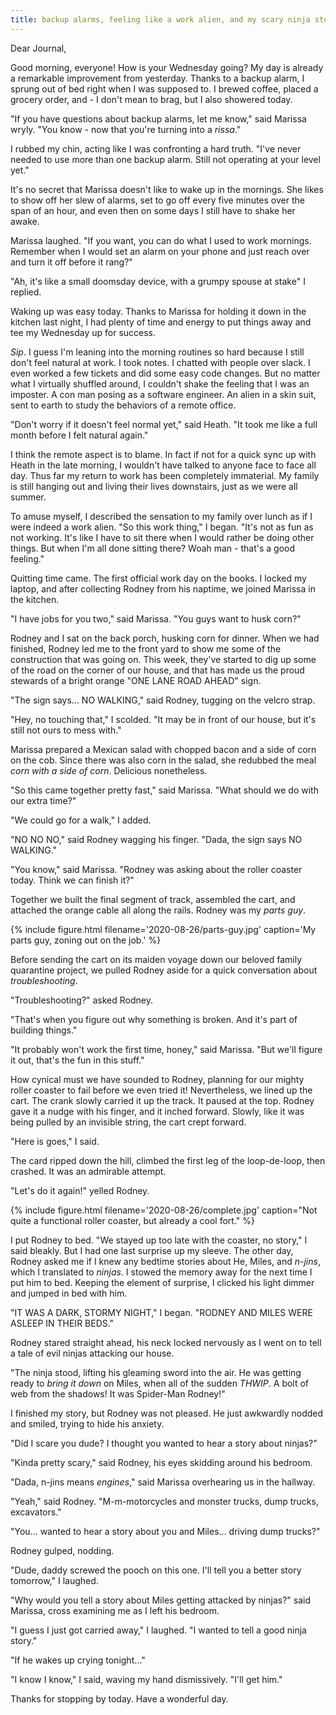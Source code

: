```yaml
---
title: backup alarms, feeling like a work alien, and my scary ninja story
---
```


Dear Journal,

Good morning, everyone!  How is your Wednesday going?  My day is
already a remarkable improvement from yesterday.  Thanks to a backup
alarm, I sprung out of bed right when I was supposed to.  I brewed
coffee, placed a grocery order, and - I don't mean to brag, but I also
showered today.

"If you have questions about backup alarms, let me know," said Marissa
wryly.  "You know - now that you're turning into a _rissa_."

I rubbed my chin, acting like I was confronting a hard truth.  "I've
never needed to use more than one backup alarm.  Still not operating
at your level yet."

It's no secret that Marissa doesn't like to wake up in the mornings.
She likes to show off her slew of alarms, set to go off every five
minutes over the span of an hour, and even then on some days I still
have to shake her awake.

Marissa laughed.  "If you want, you can do what I used to work
mornings.  Remember when I would set an alarm on your phone and just
reach over and turn it off before it rang?"

"Ah, it's like a small doomsday device, with a grumpy spouse at stake"
I replied.

Waking up was easy today.  Thanks to Marissa for holding it down in
the kitchen last night, I had plenty of time and energy to put things
away and tee my Wednesday up for success.

_Sip_.  I guess I'm leaning into the morning routines so hard because
I still don't feel natural at work.  I took notes.  I chatted with
people over slack.  I even worked a few tickets and did some easy code
changes.  But no matter what I virtually shuffled around, I couldn't
shake the feeling that I was an imposter.  A con man posing as a
software engineer.  An alien in a skin suit, sent to earth to study
the behaviors of a remote office.

"Don't worry if it doesn't feel normal yet," said Heath.  "It took me
like a full month before I felt natural again."

I think the remote aspect is to blame.  In fact if not for a quick
sync up with Heath in the late morning, I wouldn't have talked to
anyone face to face all day.  Thus far my return to work has been
completely immaterial.  My family is still hanging out and living
their lives downstairs, just as we were all summer.

To amuse myself, I described the sensation to my family over lunch as
if I were indeed a work alien.  "So this work thing," I began.  "It's
not as fun as not working.  It's like I have to sit there when I would
rather be doing other things.  But when I'm all done sitting there?
Woah man - that's a good feeling."

Quitting time came.  The first official work day on the books.  I
locked my laptop, and after collecting Rodney from his naptime, we
joined Marissa in the kitchen.

"I have jobs for you two," said Marissa.  "You guys want to husk
corn?"

Rodney and I sat on the back porch, husking corn for dinner.  When we
had finished, Rodney led me to the front yard to show me some of the
construction that was going on.  This week, they've started to dig up
some of the road on the corner of our house, and that has made us the
proud stewards of a bright orange "ONE LANE ROAD AHEAD" sign.

"The sign says... NO WALKING," said Rodney, tugging on the velcro
strap.

"Hey, no touching that," I scolded.  "It may be in front of our house,
but it's still not ours to mess with."

Marissa prepared a Mexican salad with chopped bacon and a side of corn
on the cob.  Since there was also corn in the salad, she redubbed the
meal _corn with a side of corn_.  Delicious nonetheless.

"So this came together pretty fast," said Marissa.  "What should we do
with our extra time?"

"We could go for a walk," I added.

"NO NO NO," said Rodney wagging his finger.  "Dada, the sign says NO
WALKING."

"You know," said Marissa.  "Rodney was asking about the roller coaster
today.  Think we can finish it?"

Together we built the final segment of track, assembled the cart, and
attached the orange cable all along the rails.  Rodney was my _parts
guy_.

{% include figure.html
filename='2020-08-26/parts-guy.jpg'
caption='My parts guy, zoning out on the job.' %}

Before sending the cart on its maiden voyage down our beloved family
quarantine project, we pulled Rodney aside for a quick conversation
about _troubleshooting_.

"Troubleshooting?" asked Rodney.

"That's when you figure out why something is broken.  And it's part of
building things."

"It probably won't work the first time, honey," said Marissa.  "But
we'll figure it out, that's the fun in this stuff."

How cynical must we have sounded to Rodney, planning for our mighty
roller coaster to fail before we even tried it!  Nevertheless, we
lined up the cart.  The crank slowly carried it up the track.  It
paused at the top.  Rodney gave it a nudge with his finger, and it
inched forward.  Slowly, like it was being pulled by an invisible
string, the cart crept forward.

"Here is goes," I said.

The card ripped down the hill, climbed the first leg of the
loop-de-loop, then crashed.  It was an admirable attempt.

"Let's do it again!" yelled Rodney.

{% include figure.html
filename='2020-08-26/complete.jpg'
caption="Not quite a functional roller coaster, but already a cool
fort." %}

I put Rodney to bed.  "We stayed up too late with the coaster, no
story," I said bleakly.  But I had one last surprise up my sleeve.
The other day, Rodney asked me if I knew any bedtime stories about He,
Miles, and _n-jins_, which I translated to _ninjas_.  I stowed the
memory away for the next time I put him to bed.  Keeping the element
of surprise, I clicked his light dimmer and jumped in bed with him.

"IT WAS A DARK, STORMY NIGHT," I began.  "RODNEY AND MILES WERE ASLEEP
IN THEIR BEDS."

Rodney stared straight ahead, his neck locked nervously as I went on
to tell a tale of evil ninjas attacking our house.

"The ninja stood, lifting his gleaming sword into the air.  He was
getting ready to _bring it down_ on Miles, when all of the sudden
_THWIP_.  A bolt of web from the shadows!  It was Spider-Man Rodney!"

I finished my story, but Rodney was not pleased.  He just awkwardly
nodded and smiled, trying to hide his anxiety.

"Did I scare you dude?  I thought you wanted to hear a story about
ninjas?"

"Kinda pretty scary," said Rodney, his eyes skidding around his
bedroom.

"Dada, n-jins means _engines_," said Marissa overhearing us in the
hallway.

"Yeah," said Rodney.  "M-m-motorcycles and monster trucks, dump
trucks, excavators."

"You... wanted to hear a story about you and Miles... driving dump
trucks?"

Rodney gulped, nodding.

"Dude, daddy screwed the pooch on this one.  I'll tell you a better
story tomorrow," I laughed.

"Why would you tell a story about Miles getting attacked by ninjas?"
said Marissa, cross examining me as I left his bedroom.

"I guess I just got carried away," I laughed.  "I wanted to tell a
good ninja story."

"If he wakes up crying tonight..."

"I know I know," I said, waving my hand dismissively.  "I'll get him."

Thanks for stopping by today.  Have a wonderful day.
